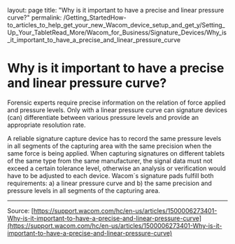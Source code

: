 layout: page
title: "Why is it important to have a precise and linear pressure curve?"
permalink: /Getting_StartedHow-to_articles_to_help_get_your_new_Wacom_device_setup_and_get_y/Setting_Up_Your_TabletRead_More/Wacom_for_Business/Signature_Devices/Why_is_it_important_to_have_a_precise_and_linear_pressure_curve

# Why is it important to have a precise and linear pressure curve?

Forensic experts require precise information on the relation of force applied and pressure levels. Only with a linear pressure curve can signature devices (can) differentiate between various pressure levels and provide an appropriate resolution rate.


A reliable signature capture device has to record the same pressure levels in all segments of the capturing area with the same precision when the same force is being applied. When capturing signatures on different tablets of the same type from the same manufacturer, the signal data must not exceed a certain tolerance level, otherwise an analysis or verification would have to be adjusted to each device.
Wacom´s signature pads fulfill both requirements: a) a linear pressure curve and b) the same precision and pressure levels in all segments of the capturing area.

---
Source: [https://support.wacom.com/hc/en-us/articles/1500006273401-Why-is-it-important-to-have-a-precise-and-linear-pressure-curve](https://support.wacom.com/hc/en-us/articles/1500006273401-Why-is-it-important-to-have-a-precise-and-linear-pressure-curve)

